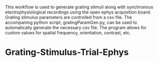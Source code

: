 This workflow is used to generate grating stimuli along with synchronous electrophysiological recordings using the open ephys acquisition board. Grating stimulus parameters are controlled from a csv file. The accompaning python script, gratingParamGen.py, can be used to automatically generate the necessary csv file. The program allows for custom values for spatial frequency, orientation, contrast, etc.

# Grating-Stimulus-Trial-Ephys
